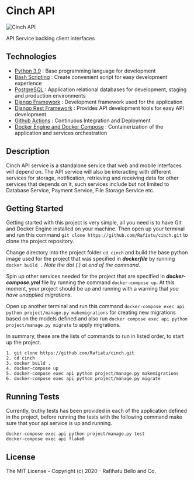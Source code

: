 # Cinch API

![Cinch API](https://github.com/Rafiatu/cinch/workflows/Cinch%20API/badge.svg?branch=main)

API Service backing client interfaces

## Technologies

* [Python 3.9](https://python.org) : Base programming language for development
* [Bash Scripting](https://www.codecademy.com/learn/learn-the-command-line/modules/bash-scripting) : Create convenient script for easy development experience
* [PostgreSQL](https://www.postgresql.org/) : Application relational databases for development, staging and production environments
* [Django Framework](https://www.djangoproject.com/) : Development framework used for the application
* [Django Rest Framework](https://www.django-rest-framework.org/) : Provides API development tools for easy API development
* [Github Actions](https://docs.github.com/en/free-pro-team@latest/actions) : Continuous Integration and Deployment
* [Docker Engine and Docker Compose](https://www.docker.com/) : Containerization of the application and services orchestration

## Description

Cinch API service is a standalone service that web and mobile interfaces will depend on. The API service will also be interacting with different services for storage, notification, retrieving and receiving data for other services that depends on it, such services include but not limited to Database Service, Payment Service, File Storage Service etc.

## Getting Started

Getting started with this project is very simple, all you need is to have Git and Docker Engine installed on your machine. Then open up your terminal and run this command `git clone https://github.com/Rafiatu/cinch.git` to clone the project repository.

Change directory into the project folder `cd cinch` and build the base python image used for the project that was specified in ***dockerfile*** by running ` docker build . ` *Note the dot (.) at end of the command*.

Spin up other services needed for the project that are specified in ***docker-compose.yml*** file by running the command `docker-compose up`. At this moment, your project should be up and running with a warning that *you have unapplied migrations*.

Open up another terminal and run this command `docker-compose exec api python project/manage.py makemigrations` for creating new migrations based on the models defined and also run `docker compose exec api python project/manage.py migrate` to apply migrations.

In summary, these are the lists of commands to run in listed order, to start up the project.

```docker
1. git clone https://github.com/Rafiatu/cinch.git
2. cd cinch
3. docker build .
4. docker-compose up
5. docker-compose exec api python project/manage.py makemigrations
6. docker-compose exec api python project/manage.py migrate
```

## Running Tests

Currently, truthy tests has been provided in each of the application defined in the project, before running the tests with the following command make sure that your api service is up and running.

```docker
docker-compose exec api python project/manage.py test
docker-compose exec api flake8
```

## License

The MIT License - Copyright (c) 2020 - Rafihatu Bello and Co.

